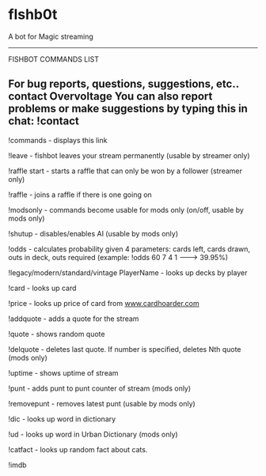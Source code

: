 # flshb0t
A bot for Magic streaming

-----------------------------------------------------------------------------------
 FISHBOT COMMANDS LIST
 
 For bug reports, questions, suggestions, etc.. contact  Overvoltage
 You can also report problems or make suggestions by typing this in chat: !contact <message>
------------------------------------------------------------------------------------
 
!commands - displays this link

!leave  - fishbot leaves your stream permanently (usable by streamer only)
 
!raffle start - starts a raffle that can only be won by a follower (streamer only)

!raffle - joins a raffle if there is one going on

!modsonly - commands become usable for mods only (on/off, usable by mods only)
 
!shutup - disables/enables AI (usable by mods only)

!odds  - calculates probability given 4 parameters: cards left, cards drawn, outs in deck, outs required (example: !odds 60 7 4 1    ---> 39.95%)
 
!legacy/modern/standard/vintage PlayerName - looks up decks by player
 
!card <card>   - looks up card
 
!price <card>  - looks up price of card from www.cardhoarder.com
 
!addquote - adds a quote for the stream

!quote - shows random quote

!delquote - deletes last quote. If number is specified, deletes Nth quote (mods only)

!uptime - shows uptime of stream
 
!punt - adds punt to punt counter of stream (mods only)
 
!removepunt - removes latest punt (usable by mods only)
 
!dic <word>  - looks up word in dictionary
 
!ud <word>   - looks up word in Urban Dictionary (mods only)
 
!catfact - looks up random fact about cats.
 
!imdb <title>   - looks up movie title on IMDB
 
!contact <message> - sends bug report, suggestions, etc

----------------------------------------------
        BETTING SYSTEM    
---------------------------------------------
!match - starts a bet on match. Betting lasts 60 seconds (only usable by mods, disables all other functions for the duration)
 
!bet w/l points - places a bet on the match (if the betting timer is running)
 
!win - reports match as a win (usable by streamer only)  
 
!loss - reports match as a loss (usable by streamer only)
 
!void - voids the match and all bets made on it (usable by mods only)

!top5 - displays the top 5 points holders

!points - displays your points
 

Viewers will not be given the 2500 starting points before either making a bet or typing !points. Everyone receives 100 points every day.

--------------------------------------------
        Magic Trivia

---------------------------------------------
!trivia <number of rounds>   - starts trivia (mods only)

!strivia    - stops trivia (mods only)

!addtrivia Question*Answer   - adds question to trivia database (after confirmation)


-------------------------------------------------
Administrator commands:

!join <stream name>  (e.g. bahra_)       --- bot will enable all scripts for this stream, and add it to autojoin

-----------------------------------------------------


Change log:
    23/03/15 - Added !raffle start , !raffle  and !join  commands
    06/03/15 - Added !addquote, !quote and !delquote
    05/03/15 - Fixed bugs
    15/02/15 - Added odds to betting, added trivia
    14/02/15 - Added !shutup command to disable AI.
    13/02/15  - Added !top5 command and !void command, removed randomized greeting messages (annoying)
    12/02/15 - Improved betting system. Added command to report problems, make suggestions, etc: !contact
    12/02/15 - Added betting system
